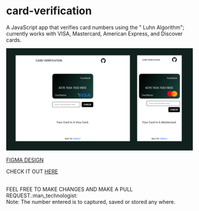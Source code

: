 # card-verification

A JavaScript app that verifies card numbers using the " Luhn Algorithm"; currently works with VISA, Mastercard, American Express, and Discover cards.

![Screens](./design/figma_design/figmadesign.PNG)

[FIGMA DESIGN](https://www.figma.com/file/s2BX4SbeVbRuVLdINuiaq5/Card-Verification?node-id=13%3A2)

CHECK IT OUT [HERE](https://cardverification.vercel.app/)

<br>
FEEL FREE TO MAKE CHANGES AND MAKE A PULL REQUEST.:man_technologist:

<br>
Note: The number entered is to captured, saved or stored any where.
